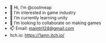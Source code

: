 - 👋 Hi, I’m @coolmeap
- 👀 I’m interested in game industry
- 🌱 I’m currently learning unity
- 💞️ I’m looking to collaborate on making games
- 📫 Email: maintn124@gmail.com
- Itch.io: https://1amn.itch.io/
<!---
coolmeap/coolmeap is a ✨ special ✨ repository because its `README.md` (this file) appears on your GitHub profile.
You can click the Preview link to take a look at your changes.
--->
